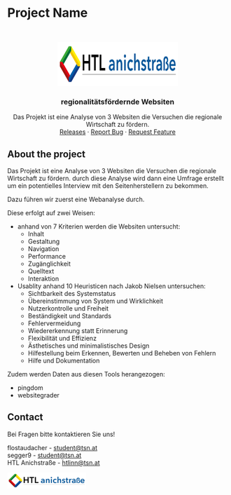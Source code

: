 # Project Name

<br/>
<p align="center">
  <a href="https://htl-anichstrasse.tirol">
    <img src=".github/HTL_Logo.png" alt="Logo" width="275" height="100">
  </a>

  <h3 align="center">regionalitätsfördernde Websiten</h3>

  <p align="center">
    Das Projekt ist eine Analyse von 3 Websiten die Versuchen die regionale Wirtschaft zu fördern.
    <br/>
    <a href="https://github.com/htl-anichstrasse/template/releases">Releases</a>
    ·
    <a href="https://github.com/htl-anichstrasse/template/issues">Report Bug</a>
    ·
    <a href="https://github.com/htl-anichstrasse/template/issues">Request Feature</a>
  </p>
</p>

## About the project
Das Projekt ist eine Analyse von 3 Websiten die Versuchen die regionale Wirtschaft zu fördern. durch diese Analyse wird dann eine Umfrage erstellt um ein potentielles Interview mit den Seitenherstellern zu bekommen.

Dazu führen wir zuerst eine Webanalyse durch. 

Diese erfolgt auf zwei Weisen:
  - anhand von 7 Kriterien werden die Websiten untersucht:
      - Inhalt
      - Gestaltung
      - Navigation
      - Performance
      - Zugänglichkeit
      - Quelltext
      - Interaktion
  - Usablity anhand 10 Heuristicen nach Jakob Nielsen untersuchen:
      - Sichtbarkeit des Systemstatus 
      - Übereinstimmung von System und Wirklichkeit
      - Nutzerkontrolle und Freiheit
      - Beständigkeit und Standards
      - Fehlervermeidung
      - Wiedererkennung statt Erinnerung
      - Flexibilität und Effizienz
      - Ästhetisches und minimalistisches Design
      - Hilfestellung beim Erkennen, Bewerten und Beheben von Fehlern
      - Hilfe und Dokumentation
  

Zudem werden Daten aus diesen Tools herangezogen:
  - pingdom
  - websitegrader

## Contact

Bei Fragen bitte kontaktieren Sie uns!

flostaudacher - student@tsn.at<br>
segger9 - student@tsn.at<br>
HTL Anichstraße - htlinn@tsn.at

<a href="https://htl-anichstrasse.tirol" target="_blank"><img src=".github/logo_background.png" width="180px"></a>
